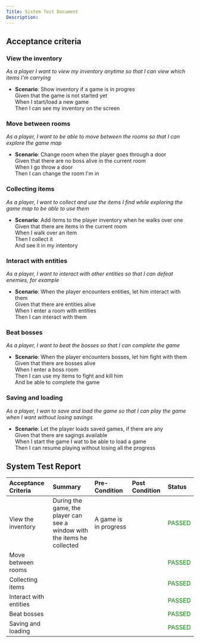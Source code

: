 ```yaml
---
Title: Sistem Test Document
Description:
---
```

## Acceptance criteria

### View the inventory
*As a player I want to view my inventory anytime so that I can view which items I'm carrying*

- **Scenario**: Show inventory if a game is in progres <br>
    Given that the game is not started yet <br>
    When I start/load a new game <br>
    Then I can see my inventory on the screen <br>
  
### Move between rooms
*As a player, I want to be able to move between the rooms so that I can explore the game map*

- **Scenario**: Change room when the player goes through a door <br>
    Given that there are no boss alive in the current room <br>
    When I go throw a door <br>
    Then I can change the room I'm in <br>

### Collecting items
*As a player, I want to collect and use the items I find while exploring the game map to be able to use them*

- **Scenario**: Add items to the player inventory when he walks over one <br>
    Given that there are items in the current room <br>
    When I walk over an item <br>
    Then I collect it<br>
    And see it in my intentory<br>

### Interact with entities
*As a player, I want to interact with other entities so that I can defeat enemies, for example*

- **Scenario**: When the player encounters entities, let him interact with them <br>
    Given that there are entities alive<br>
    When I enter a room with entities <br>
    Then I can interact with them<br>

### Beat bosses
*As a player, I want to beat the bosses so that I can complete the game*

- **Scenario**: When the player encounters bosses, let him fight with them <br>
    Given that there are bosses alive<br>
    When I enter a boss room <br>
    Then I can use my items to fight and kill him<br>
    And be able to complete the game<br>


### Saving and loading
*As a player, I wan to save and load the game so that I can play the game when I want without losing savings*

- **Scenario**: Let the player loads saved games, if there are any <br>
    Given that there are sagings available<br>
    When I start the game I wat to be able to load a game <br>
    Then I can resume playing without losing all the progress<br>

## System Test Report

| Acceptance Criteria    | Summary                                                                   | Pre-Condition | Post Condition | Status                                  |
| :--------------------- | :------------------------------------------------------------------------ | :------------ | :------------- | :-------------------------------------- |
| View the inventory     | During the game, the player can see a <br> window with the items he collected | A game is in progress |  | <span style="color:green">PASSED</span> |
| Move between rooms     |                                                                           |               |                | <span style="color:green">PASSED</span> |
| Collecting items       |                                                                           |               |                | <span style="color:green">PASSED</span> |
| Interact with entities |                                                                           |               |                | <span style="color:green">PASSED</span> |
| Beat bosses            |                                                                           |               |                | <span style="color:green">PASSED</span> |
| Saving and loading     |                                                                           |               |                | <span style="color:green">PASSED</span> |